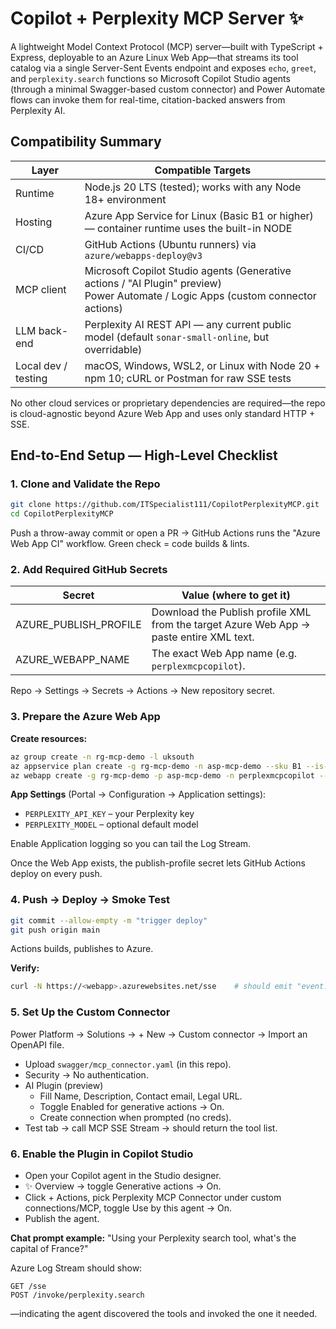 # Copilot + Perplexity MCP Server ✨ 

A lightweight Model Context Protocol (MCP) server—built with TypeScript + Express, deployable to an Azure Linux Web App—that streams its tool catalog via a single Server-Sent Events endpoint and exposes `echo`, `greet`, and `perplexity.search` functions so Microsoft Copilot Studio agents (through a minimal Swagger-based custom connector) and Power Automate flows can invoke them for real-time, citation-backed answers from Perplexity AI.

## Compatibility Summary

| Layer | Compatible Targets |
|-------|-------------------|
| Runtime | Node.js 20 LTS (tested); works with any Node 18+ environment |
| Hosting | Azure App Service for Linux (Basic B1 or higher) — container runtime uses the built-in NODE |
| CI/CD | GitHub Actions (Ubuntu runners) via `azure/webapps-deploy@v3` |
| MCP client | Microsoft Copilot Studio agents (Generative actions / "AI Plugin" preview)<br>Power Automate / Logic Apps (custom connector actions) |
| LLM back-end | Perplexity AI REST API — any current public model (default `sonar-small-online`, but overridable) |
| Local dev / testing | macOS, Windows, WSL2, or Linux with Node 20 + npm 10; cURL or Postman for raw SSE tests |

No other cloud services or proprietary dependencies are required—the repo is cloud-agnostic beyond Azure Web App and uses only standard HTTP + SSE.

## End-to-End Setup — High-Level Checklist

### 1. Clone and Validate the Repo

```bash
git clone https://github.com/ITSpecialist111/CopilotPerplexityMCP.git
cd CopilotPerplexityMCP
```

Push a throw-away commit or open a PR → GitHub Actions runs the "Azure Web App CI" workflow. Green check = code builds & lints.

### 2. Add Required GitHub Secrets

| Secret | Value (where to get it) |
|--------|-------------------------|
| AZURE_PUBLISH_PROFILE | Download the Publish profile XML from the target Azure Web App → paste entire XML text. |
| AZURE_WEBAPP_NAME | The exact Web App name (e.g. `perplexmcpcopilot`). |

Repo → Settings → Secrets → Actions → New repository secret.

### 3. Prepare the Azure Web App

**Create resources:**
```bash
az group create -n rg-mcp-demo -l uksouth
az appservice plan create -g rg-mcp-demo -n asp-mcp-demo --sku B1 --is-linux
az webapp create -g rg-mcp-demo -p asp-mcp-demo -n perplexmcpcopilot --runtime "NODE|20-lts"
```

**App Settings** (Portal → Configuration → Application settings):
- `PERPLEXITY_API_KEY` – your Perplexity key
- `PERPLEXITY_MODEL` – optional default model

Enable Application logging so you can tail the Log Stream.

Once the Web App exists, the publish-profile secret lets GitHub Actions deploy on every push.

### 4. Push → Deploy → Smoke Test

```bash
git commit --allow-empty -m "trigger deploy"
git push origin main
```

Actions builds, publishes to Azure.

**Verify:**
```bash
curl -N https://<webapp>.azurewebsites.net/sse    # should emit "event: tools"
```

### 5. Set Up the Custom Connector

Power Platform → Solutions → + New → Custom connector → Import an OpenAPI file.
- Upload `swagger/mcp_connector.yaml` (in this repo).
- Security → No authentication.
- AI Plugin (preview)
  - Fill Name, Description, Contact email, Legal URL.
  - Toggle Enabled for generative actions → On.
  - Create connection when prompted (no creds).
- Test tab → call MCP SSE Stream → should return the tool list.

### 6. Enable the Plugin in Copilot Studio

- Open your Copilot agent in the Studio designer.
- ✨ Overview → toggle Generative actions → On.
- Click + Actions, pick Perplexity MCP Connector under custom connections/MCP, toggle Use by this agent → On.
- Publish the agent.

**Chat prompt example:** "Using your Perplexity search tool, what's the capital of France?"

Azure Log Stream should show:
```
GET /sse
POST /invoke/perplexity.search
```
—indicating the agent discovered the tools and invoked the one it needed.
